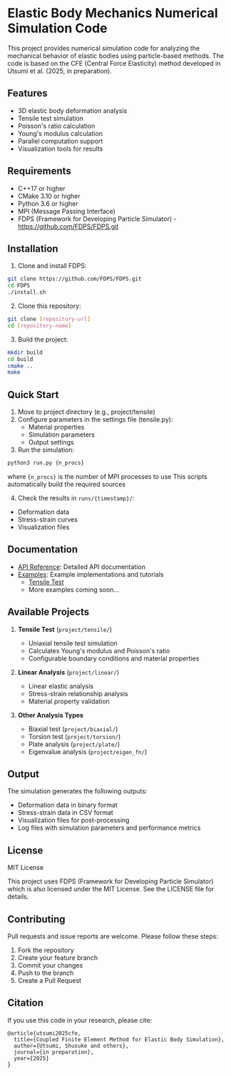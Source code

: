 # Elastic Body Mechanics Numerical Simulation Code

This project provides numerical simulation code for analyzing the mechanical behavior of elastic bodies using particle-based methods. The code is based on the CFE (Central Force Elasticity) method developed in Utsumi et al. (2025, in preparation).

## Features

- 3D elastic body deformation analysis
- Tensile test simulation
- Poisson's ratio calculation
- Young's modulus calculation
- Parallel computation support
- Visualization tools for results

## Requirements

- C++17 or higher
- CMake 3.10 or higher
- Python 3.6 or higher
- MPI (Message Passing Interface)
- FDPS (Framework for Developing Particle Simulator) - <https://github.com/FDPS/FDPS.git>

## Installation

1. Clone and install FDPS:

```bash
git clone https://github.com/FDPS/FDPS.git
cd FDPS
./install.sh
```

2. Clone this repository:

```bash
git clone [repository-url]
cd [repository-name]
```

3. Build the project:

```bash
mkdir build
cd build
cmake ..
make
```

## Quick Start

1. Move to project directory (e.g., project/tensile)
2. Configure parameters in the settings file (tensile.py):
   - Material properties
   - Simulation parameters
   - Output settings
3. Run the simulation:

```bash
python3 run.py {n_procs}
```

where `{n_procs}` is the number of MPI processes to use
This scripts automatically build the required sources

4. Check the results in `runs/{timestamp}/`:

- Deformation data
- Stress-strain curves
- Visualization files

## Documentation

- [API Reference](docs/API.md): Detailed API documentation
- [Examples](docs/examples/): Example implementations and tutorials
  - [Tensile Test](docs/examples/tensile_test.md)
  - More examples coming soon...

## Available Projects

1. **Tensile Test** (`project/tensile/`)
   - Uniaxial tensile test simulation
   - Calculates Young's modulus and Poisson's ratio
   - Configurable boundary conditions and material properties

2. **Linear Analysis** (`project/linear/`)
   - Linear elastic analysis
   - Stress-strain relationship analysis
   - Material property validation

3. **Other Analysis Types**
   - Biaxial test (`project/biaxial/`)
   - Torsion test (`project/torsion/`)
   - Plate analysis (`project/plate/`)
   - Eigenvalue analysis (`project/eigen_fn/`)

## Output

The simulation generates the following outputs:

- Deformation data in binary format
- Stress-strain data in CSV format
- Visualization files for post-processing
- Log files with simulation parameters and performance metrics

## License

MIT License

This project uses FDPS (Framework for Developing Particle Simulator) which is also licensed under the MIT License.
See the LICENSE file for details.

## Contributing

Pull requests and issue reports are welcome. Please follow these steps:

1. Fork the repository
2. Create your feature branch
3. Commit your changes
4. Push to the branch
5. Create a Pull Request

## Citation

If you use this code in your research, please cite:

```
@article{utsumi2025cfe,
  title={Coupled Finite Element Method for Elastic Body Simulation},
  author={Utsumi, Shusuke and others},
  journal={in preparation},
  year={2025}
}
```
